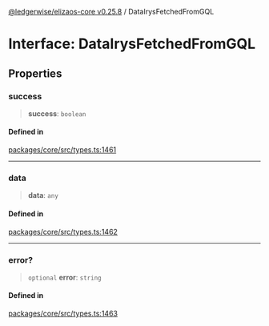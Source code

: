 [@ledgerwise/elizaos-core v0.25.8](../index.md) / DataIrysFetchedFromGQL

# Interface: DataIrysFetchedFromGQL

## Properties

### success

> **success**: `boolean`

#### Defined in

[packages/core/src/types.ts:1461](https://github.com/elizaOS/eliza/blob/main/packages/core/src/types.ts#L1461)

***

### data

> **data**: `any`

#### Defined in

[packages/core/src/types.ts:1462](https://github.com/elizaOS/eliza/blob/main/packages/core/src/types.ts#L1462)

***

### error?

> `optional` **error**: `string`

#### Defined in

[packages/core/src/types.ts:1463](https://github.com/elizaOS/eliza/blob/main/packages/core/src/types.ts#L1463)
